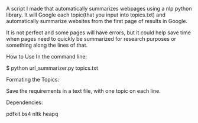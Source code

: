 A  script I made that automatically summarizes webpages using a nlp python library. 
It will Google each topic(that you input into topics.txt) and automatically summarize websites from the first page of results in Google. 

It is not perfect and some pages will have errors, but it could help save time when pages need to quickly be summarized for research purposes or something along the lines of that. 

How to Use
In the command line:

$ python url_summarizer.py topics.txt 

Formating the Topics: 

Save the requirements in a text file, with one topic on each line.

Dependencies:

pdfkit
bs4
nltk
heapq

